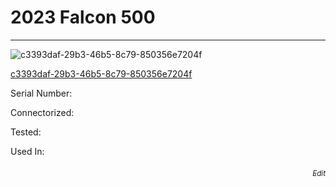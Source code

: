 # **2023 Falcon 500**
---

![c3393daf-29b3-46b5-8c79-850356e7204f](https://mcquaidrobotics.github.io/inv/images/c3393daf-29b3-46b5-8c79-850356e7204f.png)

[c3393daf-29b3-46b5-8c79-850356e7204f](https://mcquaidrobotics.github.io/inv/images/labels/lb-c3393daf-29b3-46b5-8c79-850356e7204f.png)

Serial Number: 

Connectorized: 

Tested: 

Used In: 


###### [<div style="text-align: right"><sub>Edit</sub></div>](https://github.com/McQuaidRobotics/inv/blob/main/guids/c3393daf-29b3-46b5-8c79-850356e7204f.md)


